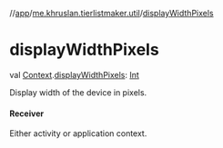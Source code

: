 //[app](../../index.md)/[me.khruslan.tierlistmaker.util](index.md)/[displayWidthPixels](display-width-pixels.md)

# displayWidthPixels

val [Context](https://developer.android.com/reference/kotlin/android/content/Context.html).[displayWidthPixels](display-width-pixels.md): [Int](https://kotlinlang.org/api/latest/jvm/stdlib/kotlin/-int/index.html)

Display width of the device in pixels.

#### Receiver

Either activity or application context.
